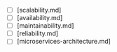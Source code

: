 - [ ] [scalability.md]
- [ ] [availability.md]
- [ ] [maintainability.md]
- [ ] [reliability.md]
- [ ] [microservices-architecture.md]

